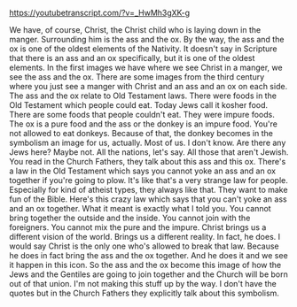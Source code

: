 https://youtubetranscript.com/?v=_HwMh3gXK-g

 We have, of course, Christ, the Christ child who is laying down in the manger. Surrounding him is the ass and the ox. By the way, the ass and the ox is one of the oldest elements of the Nativity. It doesn't say in Scripture that there is an ass and an ox specifically, but it is one of the oldest elements. In the first images we have where we see Christ in a manger, we see the ass and the ox. There are some images from the third century where you just see a manger with Christ and an ass and an ox on each side. The ass and the ox relate to Old Testament laws. There were foods in the Old Testament which people could eat. Today Jews call it kosher food. There are some foods that people couldn't eat. They were impure foods. The ox is a pure food and the ass or the donkey is an impure food. You're not allowed to eat donkeys. Because of that, the donkey becomes in the symbolism an image for us, actually. Most of us. I don't know. Are there any Jews here? Maybe not. All the nations, let's say. All those that aren't Jewish. You read in the Church Fathers, they talk about this ass and this ox. There's a law in the Old Testament which says you cannot yoke an ass and an ox together if you're going to plow. It's like that's a very strange law for people. Especially for kind of atheist types, they always like that. They want to make fun of the Bible. Here's this crazy law which says that you can't yoke an ass and an ox together. What it meant is exactly what I told you. You cannot bring together the outside and the inside. You cannot join with the foreigners. You cannot mix the pure and the impure. Christ brings us a different vision of the world. Brings us a different reality. In fact, he does. I would say Christ is the only one who's allowed to break that law. Because he does in fact bring the ass and the ox together. And he does it and we see it happen in this icon. So the ass and the ox become this image of how the Jews and the Gentiles are going to join together and the Church will be born out of that union. I'm not making this stuff up by the way. I don't have the quotes but in the Church Fathers they explicitly talk about this symbolism.